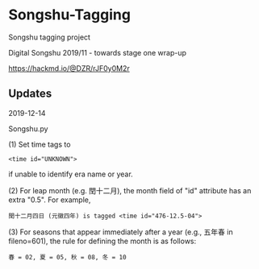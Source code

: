 # Songshu-Tagging
Songshu tagging project

Digital Songshu 2019/11 - towards stage one wrap-up

https://hackmd.io/@DZR/rJF0y0M2r

## Updates
2019-12-14

Songshu.py

(1) Set time tags to 
    
    <time id="UNKNOWN">
if unable to identify era name or year.

(2) For leap month (e.g. 閏十二月), the month field of "id" attribute has an extra "0.5". For example,
    
    閏十二月四日 (元徽四年) is tagged <time id="476-12.5-04">

(3) For seasons that appear immediately after a year (e.g., 五年春 in fileno=601), the rule for defining the month is as follows:

    春 = 02, 夏 = 05, 秋 = 08, 冬 = 10
    
    
